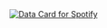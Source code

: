 <a href="https://data-card-for-spotify.herokuapp.com/card?user_id=9dieidfuk93jgwwbsprdfpfg1">
  <img src="https://data-card-for-spotify.herokuapp.com/api/card?user_id=9dieidfuk93jgwwbsprdfpfg1" alt="Data Card for Spotify">
</a>

